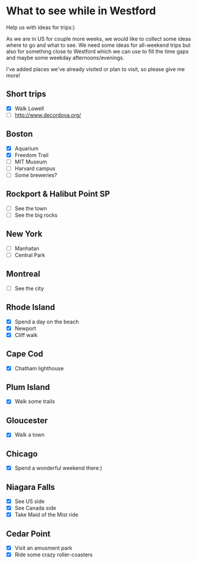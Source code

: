 # What to see while in Westford
Help us with ideas for trips:)

As we are in US for couple more weeks, we would like to collect some ideas where to go and what to see. We need some ideas for all-weekend trips but also for something close to Westford which we can use to fill the time gaps and maybe some weekday afternoons/evenings.

I've added places we've already visited or plan to visit, so please give me more!
## Short trips
- [x] Walk Lowell
- [ ] http://www.decordova.org/
## Boston

- [x] Aquarium
- [x] Freedom Trail
- [ ] MIT Museum
- [ ] Harvard campus
- [ ] Some breweries?

## Rockport & Halibut Point SP

- [ ] See the town
- [ ] See the big rocks

## New York

- [ ] Manhatan
- [ ] Central Park

## Montreal

- [ ] See the city

## Rhode Island

- [x] Spend a day on the beach
- [x] Newport
 - [x] Cliff walk

## Cape Cod

- [x] Chatham lighthouse

## Plum Island

- [x] Walk some trails

## Gloucester

- [x] Walk a town

## Chicago

- [x] Spend a wonderful weekend there:)

## Niagara Falls

- [x] See US side
- [x] See Canada side
- [x] Take Maid of the Mist ride

## Cedar Point

- [x] Visit an amusment park
- [x] Ride some crazy roller-coasters
